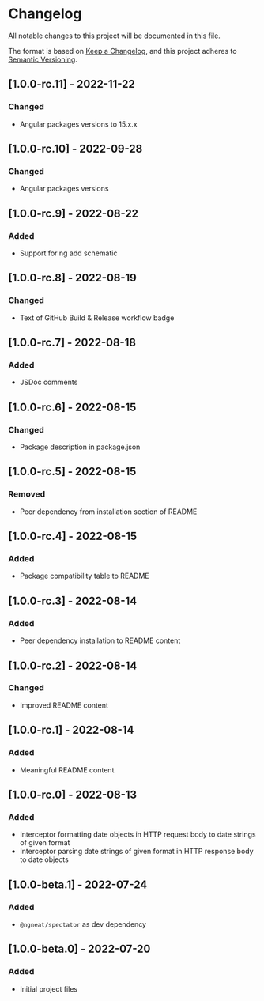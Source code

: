 # Changelog

All notable changes to this project will be documented in this file.

The format is based on [Keep a Changelog](https://keepachangelog.com/en/1.0.0/),
and this project adheres to [Semantic Versioning](https://semver.org/spec/v2.0.0.html).

## [1.0.0-rc.11] - 2022-11-22

### Changed

- Angular packages versions to 15.x.x

## [1.0.0-rc.10] - 2022-09-28

### Changed

- Angular packages versions

## [1.0.0-rc.9] - 2022-08-22

### Added

- Support for ng add schematic

## [1.0.0-rc.8] - 2022-08-19

### Changed

- Text of GitHub Build & Release workflow badge

## [1.0.0-rc.7] - 2022-08-18

### Added

- JSDoc comments

## [1.0.0-rc.6] - 2022-08-15

### Changed

- Package description in package.json

## [1.0.0-rc.5] - 2022-08-15

### Removed

- Peer dependency from installation section of README

## [1.0.0-rc.4] - 2022-08-15

### Added

- Package compatibility table to README

## [1.0.0-rc.3] - 2022-08-14

### Added

- Peer dependency installation to README content

## [1.0.0-rc.2] - 2022-08-14

### Changed

- Improved README content

## [1.0.0-rc.1] - 2022-08-14

### Added

- Meaningful README content

## [1.0.0-rc.0] - 2022-08-13

### Added

- Interceptor formatting date objects in HTTP request body to date strings of given format
- Interceptor parsing date strings of given format in HTTP response body to date objects

## [1.0.0-beta.1] - 2022-07-24

### Added

- `@ngneat/spectator` as dev dependency

## [1.0.0-beta.0] - 2022-07-20

### Added

- Initial project files
